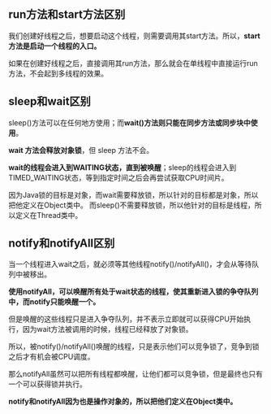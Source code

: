 ## run方法和start方法区别


我们创建好线程之后，想要启动这个线程，则需要调用其start方法。所以，**start方法是启动一个线程的入口。**



如果在创建好线程之后，直接调用其run方法，那么就会在单线程中直接运行run方法，不会起到多线程的效果。



## sleep和wait区别


sleep()方法可以在任何地方使用；而**wait()方法则只能在同步方法或同步块中使用**。



**wait 方法会释放对象锁**，但 sleep 方法不会。



**wait的线程会进入到WAITING状态，直到被唤醒**；sleep的线程会进入到TIMED_WAITING状态，等到指定时间之后会再尝试获取CPU时间片。



因为Java锁的目标是对象，而wait需要释放锁，所以针对的目标都是对象，所以把他定义在Object类中。 而sleep()不需要释放锁，所以他针对的目标是线程，所以定义在Thread类中。 

## notify和notifyAll区别


当一个线程进入wait之后，就必须等其他线程notify()/notifyAll()，才会从等待队列中被移出。



**使用notifyAll，可以唤醒所有处于wait状态的线程，使其重新进入锁的争夺队列中，而notify只能唤醒一个。**



但是唤醒的这些线程只是进入争夺队列，并不表示立即就可以获得CPU开始执行，因为wait方法被调用的时候，线程已经释放了对象锁。



所以，被notify()/notifyAll()唤醒的线程，只是表示他们可以竞争锁了，竞争到锁之后才有机会被CPU调度。



那么notifyAll虽然可以把所有线程都唤醒，让他们都可以竞争锁，但是最终也只有一个可以获得锁并执行。



**notify和notifyAll因为也是操作对象的，所以把他们定义在Object类中。**

